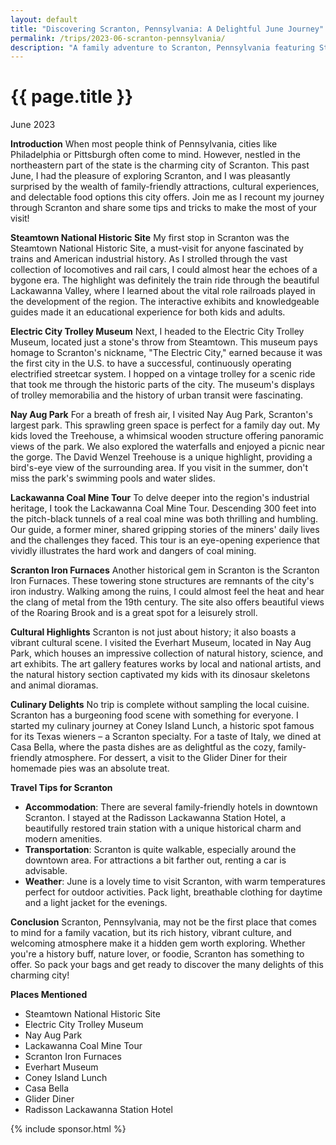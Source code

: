 ```yaml
---
layout: default
title: "Discovering Scranton, Pennsylvania: A Delightful June Journey"
permalink: /trips/2023-06-scranton-pennsylvania/
description: "A family adventure to Scranton, Pennsylvania featuring Steamtown National Historic Site, Electric City Trolley Museum, Nay Aug Park, and the rich industrial heritage of northeastern Pennsylvania"
---
```

<h1>{{ page.title }}</h1>
<p class="subtitle">June 2023</p>

**Introduction**
When most people think of Pennsylvania, cities like Philadelphia or Pittsburgh often come to mind. However, nestled in the northeastern part of the state is the charming city of Scranton. This past June, I had the pleasure of exploring Scranton, and I was pleasantly surprised by the wealth of family-friendly attractions, cultural experiences, and delectable food options this city offers. Join me as I recount my journey through Scranton and share some tips and tricks to make the most of your visit!

**Steamtown National Historic Site**
My first stop in Scranton was the Steamtown National Historic Site, a must-visit for anyone fascinated by trains and American industrial history. As I strolled through the vast collection of locomotives and rail cars, I could almost hear the echoes of a bygone era. The highlight was definitely the train ride through the beautiful Lackawanna Valley, where I learned about the vital role railroads played in the development of the region. The interactive exhibits and knowledgeable guides made it an educational experience for both kids and adults.

**Electric City Trolley Museum**
Next, I headed to the Electric City Trolley Museum, located just a stone's throw from Steamtown. This museum pays homage to Scranton's nickname, "The Electric City," earned because it was the first city in the U.S. to have a successful, continuously operating electrified streetcar system. I hopped on a vintage trolley for a scenic ride that took me through the historic parts of the city. The museum's displays of trolley memorabilia and the history of urban transit were fascinating.

**Nay Aug Park**
For a breath of fresh air, I visited Nay Aug Park, Scranton's largest park. This sprawling green space is perfect for a family day out. My kids loved the Treehouse, a whimsical wooden structure offering panoramic views of the park. We also explored the waterfalls and enjoyed a picnic near the gorge. The David Wenzel Treehouse is a unique highlight, providing a bird's-eye view of the surrounding area. If you visit in the summer, don't miss the park's swimming pools and water slides.

**Lackawanna Coal Mine Tour**
To delve deeper into the region's industrial heritage, I took the Lackawanna Coal Mine Tour. Descending 300 feet into the pitch-black tunnels of a real coal mine was both thrilling and humbling. Our guide, a former miner, shared gripping stories of the miners' daily lives and the challenges they faced. This tour is an eye-opening experience that vividly illustrates the hard work and dangers of coal mining.

**Scranton Iron Furnaces**
Another historical gem in Scranton is the Scranton Iron Furnaces. These towering stone structures are remnants of the city's iron industry. Walking among the ruins, I could almost feel the heat and hear the clang of metal from the 19th century. The site also offers beautiful views of the Roaring Brook and is a great spot for a leisurely stroll.

**Cultural Highlights**
Scranton is not just about history; it also boasts a vibrant cultural scene. I visited the Everhart Museum, located in Nay Aug Park, which houses an impressive collection of natural history, science, and art exhibits. The art gallery features works by local and national artists, and the natural history section captivated my kids with its dinosaur skeletons and animal dioramas.

**Culinary Delights**
No trip is complete without sampling the local cuisine. Scranton has a burgeoning food scene with something for everyone. I started my culinary journey at Coney Island Lunch, a historic spot famous for its Texas wieners – a Scranton specialty. For a taste of Italy, we dined at Casa Bella, where the pasta dishes are as delightful as the cozy, family-friendly atmosphere. For dessert, a visit to the Glider Diner for their homemade pies was an absolute treat.

**Travel Tips for Scranton**
- **Accommodation**: There are several family-friendly hotels in downtown Scranton. I stayed at the Radisson Lackawanna Station Hotel, a beautifully restored train station with a unique historical charm and modern amenities.
- **Transportation**: Scranton is quite walkable, especially around the downtown area. For attractions a bit farther out, renting a car is advisable.
- **Weather**: June is a lovely time to visit Scranton, with warm temperatures perfect for outdoor activities. Pack light, breathable clothing for daytime and a light jacket for the evenings.

**Conclusion**
Scranton, Pennsylvania, may not be the first place that comes to mind for a family vacation, but its rich history, vibrant culture, and welcoming atmosphere make it a hidden gem worth exploring. Whether you're a history buff, nature lover, or foodie, Scranton has something to offer. So pack your bags and get ready to discover the many delights of this charming city!

**Places Mentioned**
- Steamtown National Historic Site
- Electric City Trolley Museum
- Nay Aug Park
- Lackawanna Coal Mine Tour
- Scranton Iron Furnaces
- Everhart Museum
- Coney Island Lunch
- Casa Bella
- Glider Diner
- Radisson Lackawanna Station Hotel

{% include sponsor.html %} 